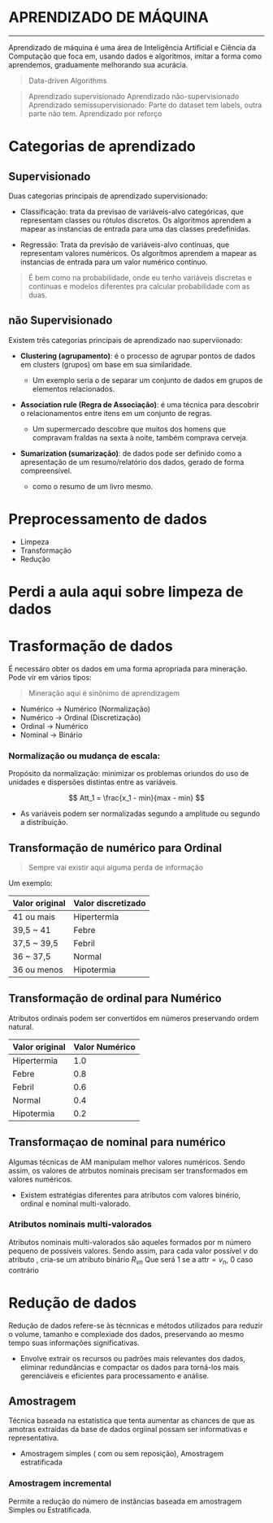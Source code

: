 # APRENDIZADO DE MÁQUINA
---

Aprendizado de máquina é uma área de Inteligência Artificial e Ciência da Computação que foca em, usando dados e algoritmos, imitar a forma como aprendemos, graduamente melhorando sua acurácia.

> Data-driven Algorithms

> Aprendizado supervisionado 
> Aprendizado não-supervisionado
> Aprendizado semissupervisionado: Parte do dataset tem labels, outra parte não tem.
> Aprendizado por reforço

# Categorias de aprendizado

## Supervisionado

Duas categorias principais de aprendizado supervisionado:

- Classificação: trata da previsao de variáveis-alvo categóricas, que representam classes ou rótulos discretos. Os algoritmos aprendem a mapear as instancias de entrada para uma das classes predefinidas.

- Regressão: Trata da previsão de variáveis-alvo contínuas, que representam valores numéricos. Os algorítmos aprendem a mapear as instancias de entrada para um valor numérico contínuo.

> É bem como na probabilidade, onde eu tenho variáveis discretas e continuas e modelos diferentes pra calcular probabilidade com as duas.

## não Supervisionado

Existem três categorias principais de aprendizado nao superviionado:

- **Clustering (agrupamento)**: é o processo de agrupar pontos de dados em clusters (grupos) om base em sua similaridade.
    - Um exemplo seria o de separar um conjunto de dados em grupos de elementos relacionados.

- **Association rule (Regra de Associação)**: é uma técnica para descobrir o relacionamentos entre itens em um conjunto de regras.
    - Um supermercado descobre que muitos dos homens que compravam fraldas na sexta à noite, também comprava cerveja.

- **Sumarization (sumarização)**: de dados pode ser definido como a apresentação de um resumo/relatório dos dados, gerado de forma compreensível.
    - como o resumo de um livro mesmo.

# Preprocessamento de dados

- Limpeza
- Transformação
- Redução

# Perdi a aula aqui sobre limpeza de dados

# Trasformação de dados

É necessáro obter os dados em uma forma apropriada para mineração. Pode vir em vários tipos:

> Mineração aqui é sinônimo de aprendizagem

- Numérico -> Numérico (Normalização)
- Numérico -> Ordinal (Discretização)
- Ordinal -> Numérico
- Nominal -> Binário

### Normalização ou mudança de escala:

Propósito da normalização: minimizar os problemas oriundos do uso de unidades e dispersões distintas entre as variáveis.

$$
Att_1 = \frac{x_1 -  min}{max - min}
$$

- As variáveis podem ser normalizadas segundo a amplitude ou segundo a distribuição.

## Transformação de numérico para Ordinal

> Sempre vai existir aqui alguma perda de informação

Um exemplo:

| Valor original | Valor discretizado |
| -------------- | ------------------ |
| 41 ou mais     | Hipertermia        |
| 39,5 ~ 41      | Febre              |
| 37,5 ~ 39,5    | Febril             |
| 36 ~ 37,5      | Normal             |
| 36 ou menos    | Hipotermia         |

## Transformação de ordinal para Numérico

Atributos ordinais podem ser convertidos em números preservando  ordem natural.

| Valor original | Valor  Numérico    |
| -------------- | ------------------ |
| Hipertermia    | 1.0                |
| Febre          | 0.8                |
| Febril         | 0.6                |
| Normal         | 0.4                |
| Hipotermia     | 0.2                |

## Transformaçao de nominal para numérico

Algumas técnicas de AM manipulam melhor valores numéricos. Sendo assim, os valores de atrbutos nominais precisam ser transformados em valores numéricos. 

- Existem estratégias diferentes para atributos com valores binério, ordinal e nominal multi-valorado.

### Atributos nominais multi-valorados

Atributos nominais multi-valorados são aqueles formados por m número pequeno de possíveis valores. Sendo assim, para cada valor possível _v_ do atributo , cria-se um atributo binário $R_{vn}$ Que será 1 se a $\text{attr} = v_n$, 0 caso contrário

# Redução de dados

Redução de dados refere-se às técnnicas e métodos utilizados para reduzir o volume, tamanho e complexiade dos dados, preservando ao mesmo tempo suas informações significativas.

- Envolve extrair os recursos ou padrões mais relevantes dos dados, eliminar redundâncias e compactar os dados para torná-los mais gerenciáveis e eficientes para processamento e análise.

## Amostragem

Técnica baseada na estatística que tenta aumentar as chances de que as amotras extraídas da base de dados orgiinal possam ser informativas e representativa.

- Amostragem simples ( com ou sem reposição), Amostragem estratificada

### Amostragem incremental

Permite a redução do número de instâncias baseada em amostragem Simples ou Estratificada.
